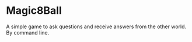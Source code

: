Magic8Ball
==========

A simple game to ask questions and receive answers from the other world. By command line.
